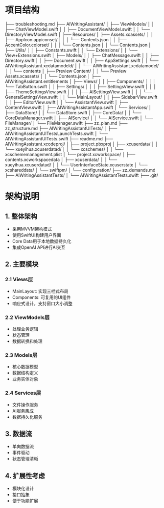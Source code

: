 # 项目结构


├── troubleshooting.md 
├── AIWritingAssistant/ 
│   ├── ViewModels/ 
│   │   ├── ChatViewModel.swift 
│   │   ├── DocumentViewModel.swift 
│   │   └── DirectoryViewModel.swift 
│   ├── Resources/ 
│   ├── Assets.xcassets/ 
│   │   ├── AppIcon.appiconset/ 
│   │   │   └── Contents.json 
│   │   ├── AccentColor.colorset/ 
│   │   │   └── Contents.json 
│   │   └── Contents.json 
│   ├── Utils/ 
│   │   ├── Constants.swift 
│   │   └── Extensions/
│   │       └── View+Extensions.swift
│   ├── Models/ 
│   │   ├── ChatMessage.swift 
│   │   ├── Directory.swift 
│   │   ├── Document.swift 
│   │   ├── AppSettings.swift
│   │   └── AIWritingAssistant.xcdatamodeld/
│   │       └── AIWritingAssistant.xcdatamodel/
│   │           └── contents
│   ├── Preview Content/ 
│   │   └── Preview Assets.xcassets/ 
│   │       └── Contents.json 
│   ├── AIWritingAssistant.entitlements 
│   ├── Views/ 
│   │   ├── Components/ 
│   │   │   └── TabButton.swift 
│   │   ├── Settings/
│   │   │   ├── SettingsView.swift
│   │   │   ├── ThemeSettingsView.swift
│   │   │   ├── AISettingsView.swift
│   │   │   └── GeneralSettingsView.swift
│   │   └── MainLayout/ 
│   │       ├── SidebarView.swift 
│   │       ├── EditorView.swift 
│   │       └── AssistantView.swift 
│   ├── ContentView.swift 
│   ├── AIWritingAssistantApp.swift 
│   └── Services/ 
│       ├── DataStore/ 
│       │   └── DataStore.swift 
│       ├── CoreData/
│       │   └── CoreDataManager.swift
│       ├── AIService/ 
│       │   └── AIService.swift 
│       └── FileManager/ 
│           └── FileManager.swift 
├── zz_plan.md 
├── zz_structure.md 
├── AIWritingAssistantUITests/ 
│   ├── AIWritingAssistantUITestsLaunchTests.swift 
│   └── AIWritingAssistantUITests.swift 
├── readme.md 
├── AIWritingAssistant.xcodeproj/ 
│   ├── project.pbxproj 
│   ├── xcuserdata/ 
│   │   └── xueyihua.xcuserdatad/ 
│   │       └── xcschemes/ 
│   │           └── xcschememanagement.plist 
│   └── project.xcworkspace/ 
│       ├── contents.xcworkspacedata 
│       ├── xcuserdata/ 
│       │   └── xueyihua.xcuserdatad/ 
│       │       └── UserInterfaceState.xcuserstate 
│       └── xcshareddata/ 
│           └── swiftpm/ 
│               └── configuration/ 
├── zz_demands.md 
├── AIWritingAssistantTests/ 
│   └── AIWritingAssistantTests.swift 
├── .git/ 




# 架构说明

## 1. 整体架构
- 采用MVVM架构模式
- 使用SwiftUI构建用户界面
- Core Data用于本地数据持久化
- 集成OpenAI API进行AI交互

## 2. 主要模块
### 2.1 Views层
- MainLayout: 实现三栏式布局
- Components: 可复用的UI组件
- 响应式设计，支持窗口大小调整

### 2.2 ViewModels层
- 处理业务逻辑
- 状态管理
- 数据转换和处理

### 2.3 Models层
- 核心数据模型
- 数据结构定义
- 业务实体对象

### 2.4 Services层
- 文件操作服务
- AI服务集成
- 数据持久化服务

## 3. 数据流
- 单向数据流
- 事件驱动
- 状态管理清晰

## 4. 扩展性考虑
- 模块化设计
- 接口抽象
- 便于功能扩展
